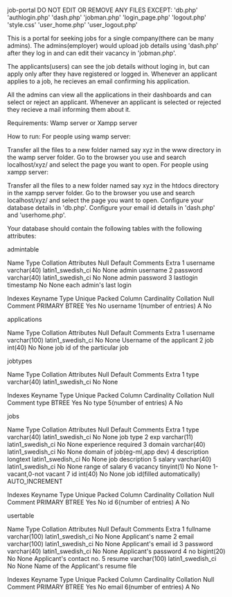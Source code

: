 job-portal
DO NOT EDIT OR REMOVE ANY FILES EXCEPT: 'db.php' 'authlogin.php' 'dash.php' 'jobman.php' 'login_page.php' 'logout.php' 'style.css' 'user_home.php' 'user_logout.php'

This is a portal for seeking jobs for a single company(there can be many admins). The admins(employer) would upload job details using 'dash.php' after they log in and can edit their vacancy in 'jobman.php'.

The applicants(users) can see the job details without loging in, but can apply only after they have registered or logged in. Whenever an applicant applies to a job, he recieves an email confirming his application.

All the admins can view all the applications in their dashboards and can select or reject an applicant. Whenever an applicant is selected or rejected they recieve a mail informing them about it.

Requirements: Wamp server or Xampp server

How to run: For people using wamp server:

Transfer all the files to a new folder named say xyz in the www directory in the wamp server folder.
Go to the browser you use and search localhost/xyz/ and select the page you want to open.
For people using xampp server:

Transfer all the files to a new folder named say xyz in the htdocs directory in the xampp server folder.
Go to the browser you use and search localhost/xyz/ and select the page you want to open.
Configure your database details in 'db.php'. Configure your email id details in 'dash.php' and 'userhome.php'.

Your database should contain the following tables with the following attributes:

admintable

Name Type Collation Attributes Null Default Comments Extra 1 username varchar(40) latin1_swedish_ci No None admin username 2 password varchar(40) latin1_swedish_ci No None admin password 3 lastlogin timestamp No None each admin's last login

Indexes Keyname Type Unique Packed Column Cardinality Collation Null Comment PRIMARY BTREE Yes No username 1(number of entries) A No

applications

Name Type Collation Attributes Null Default Comments Extra 1 username varchar(100) latin1_swedish_ci No None Username of the applicant 2 job int(40) No None job id of the particular job

jobtypes

Name Type Collation Attributes Null Default Comments Extra 1 type varchar(40) latin1_swedish_ci No None

Indexes Keyname Type Unique Packed Column Cardinality Collation Null Comment type BTREE Yes No type 5(number of entries) A No

jobs

Name Type Collation Attributes Null Default Comments Extra 1 type varchar(40) latin1_swedish_ci No None job type 2 exp varchar(11) latin1_swedish_ci No None experience required 3 domain varchar(40) latin1_swedish_ci No None domain of job(eg-ml,app dev) 4 description longtext latin1_swedish_ci No None job description 5 salary varchar(40) latin1_swedish_ci No None range of salary 6 vacancy tinyint(1) No None 1-vacant,0-not vacant 7 id int(40) No None job id(filled automatically) AUTO_INCREMENT

Indexes Keyname Type Unique Packed Column Cardinality Collation Null Comment PRIMARY BTREE Yes No id 6(number of entries) A No

usertable

Name Type Collation Attributes Null Default Comments Extra 1 fullname varchar(100) latin1_swedish_ci No None Applicant's name 2 email varchar(100) latin1_swedish_ci No None Applicant's email id 3 password varchar(40) latin1_swedish_ci No None Applicant's password 4 no bigint(20) No None Applicant's contact no. 5 resume varchar(100) latin1_swedish_ci No None Name of the Applicant's resume file

Indexes Keyname Type Unique Packed Column Cardinality Collation Null Comment PRIMARY BTREE Yes No email 6(number of entries) A No
